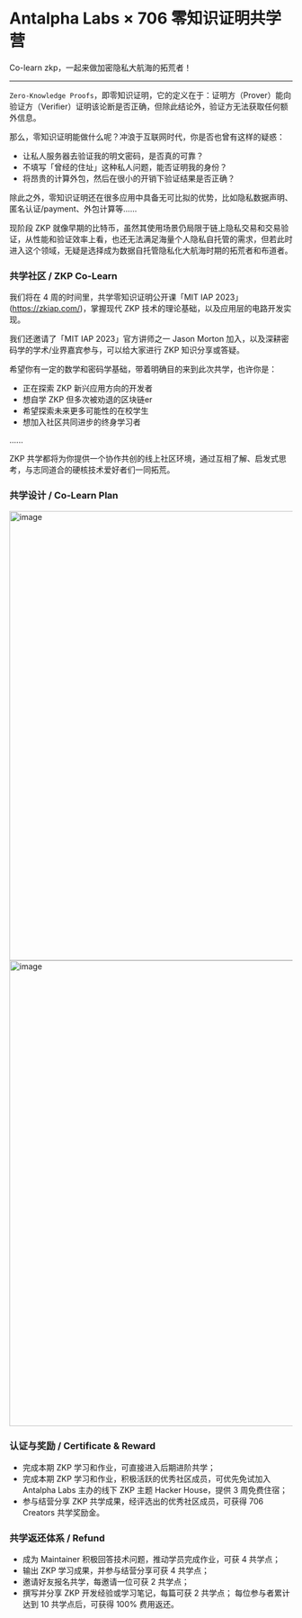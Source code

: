 # Antalpha Labs × 706 零知识证明共学营

Co-learn zkp，一起来做加密隐私大航海的拓荒者！

-----

`Zero-Knowledge Proofs`，即零知识证明，它的定义在于：证明方（Prover）能向验证方（Verifier）证明该论断是否正确，但除此结论外，验证方无法获取任何额外信息。

那么，零知识证明能做什么呢？冲浪于互联网时代，你是否也曾有这样的疑惑：
* 让私人服务器去验证我的明文密码，是否真的可靠？
* 不填写「曾经的住址」这种私人问题，能否证明我的身份？
* 将昂贵的计算外包，然后在很小的开销下验证结果是否正确？

除此之外，零知识证明还在很多应用中具备无可比拟的优势，比如隐私数据声明、匿名认证/payment、外包计算等......

现阶段 ZKP 就像早期的比特币，虽然其使用场景仍局限于链上隐私交易和交易验证，从性能和验证效率上看，也还无法满足海量个人隐私自托管的需求，但若此时进入这个领域，无疑是选择成为数据自托管隐私化大航海时期的拓荒者和布道者。

### 共学社区 / ZKP Co-Learn 

我们将在 4 周的时间里，共学零知识证明公开课「MIT IAP 2023」(https://zkiap.com/)，掌握现代 ZKP 技术的理论基础，以及应用层的电路开发实现。

我们还邀请了「MIT IAP 2023」官方讲师之一 Jason Morton 加入，以及深耕密码学的学术/业界嘉宾参与，可以给大家进行 ZKP 知识分享或答疑。

希望你有一定的数学和密码学基础，带着明确目的来到此次共学，也许你是：

* 正在探索 ZKP 新兴应用方向的开发者
* 想自学 ZKP 但多次被劝退的区块链er
* 希望探索未来更多可能性的在校学生
* 想加入社区共同进步的终身学习者

......

ZKP 共学都将为你提供一个协作共创的线上社区环境，通过互相了解、启发式思考，与志同道合的硬核技术爱好者们一同拓荒。


### 共学设计 / Co-Learn Plan

<img width="799" alt="image" src="https://user-images.githubusercontent.com/33189338/219868599-59e13dbd-b588-4823-9836-f4526d476afd.png">

<img width="828" alt="image" src="https://user-images.githubusercontent.com/33189338/219868617-8a40db53-d720-4b60-b1b5-fb4c2abd602a.png">

### 认证与奖励 / Certificate & Reward

* 完成本期 ZKP 学习和作业，可直接进入后期进阶共学；
* 完成本期 ZKP 学习和作业，积极活跃的优秀社区成员，可优先免试加入 Antalpha Labs 主办的线下 ZKP 主题 Hacker House，提供 3 周免费住宿； 
* 参与结营分享 ZKP 共学成果，经评选出的优秀社区成员，可获得 706 Creators  共学奖励金。

### 共学返还体系 / Refund

* 成为 Maintainer 积极回答技术问题，推动学员完成作业，可获 4 共学点；
* 输出 ZKP 学习成果，并参与结营分享可获 4 共学点；
* 邀请好友报名共学，每邀请一位可获 2 共学点；
* 撰写并分享 ZKP 开发经验或学习笔记，每篇可获 2 共学点；
每位参与者累计达到 10 共学点后，可获得 100% 费用返还。

